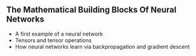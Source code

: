 ## The Mathematical Building Blocks Of Neural Networks
- A first example of a neural network
- Tensors and tensor operations
- How neural networks learn via backpropagation and gradient descent
